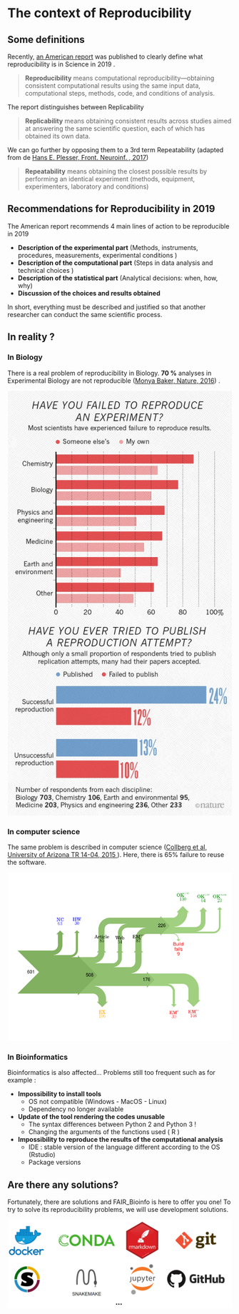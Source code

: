# The context of Reproducibility

## Some definitions

Recently, [an American report](https://www.nap.edu/catalog/25303/reproducibility-and-replicability-in-science) was published to clearly define what reproducibility is in Science in 2019 .

> **Reproducibility** means computational reproducibility—obtaining consistent computational results using the same input data, computational steps, methods, code, and conditions of analysis.

The report distinguishes between Replicability

> **Replicability** means obtaining consistent results across studies aimed at answering the same scientific question, each of which has obtained its own data.

​We can go further by opposing them to a 3rd term Repeatability  \(adapted from de [Hans E. Plesser, Front. Neuroinf. , 2017](https://www.ncbi.nlm.nih.gov/pmc/articles/PMC5778115/)\)

> **Repeatability**  means obtaining the closest possible results by performing an identical experiment \(methods, equipment, experimenters, laboratory and conditions\)

## Recommendations for Reproducibility in 2019

The American report recommends 4 main lines of action to be reproducible in 2019

* **Description of the experimental part** 
  \(Methods, instruments, procedures, measurements, experimental conditions
  \)
* **Description of the computational part** 
  \(Steps in data analysis and technical choices
  \)
* **Description of the statistical part**
   \(Analytical decisions: when, how, why\)
* **Discussion of the choices and results obtained**

In short, everything must be described and justified so that another researcher can conduct the same scientific process.

## In reality ?

### In Biology

There is a real problem of reproducibility in Biology. **70 %**
 analyses in Experimental Biology are not reproducible 
\([Monya Baker, Nature, 2016](https://www.nature.com/news/1-500-scientists-lift-the-lid-on-reproducibility-1.19970)\)
. 

![Monya Baker, Nature, 2016](.gitbook/assets/image%20%28164%29.png)

### In computer science

The same problem is described in computer science \([Collberg et al, University of Arizona TR 14-04, 2015
](http://reproducibility.cs.arizona.edu/)\). Here, there is 65% failure to reuse the software.



![Collberg et al, University of Arizona TR 14-04, 2015](.gitbook/assets/image%20%28143%29.png)

### In Bioinformatics

Bioinformatics is also affected...
 Problems still too frequent
 such as for example :

* **Impossibility to install tools** 
  * OS not compatible
     \(Windows - MacOS - Linux\)
  * Dependency no longer available  
* **Update of the tool rendering the codes unusable** 
  * The syntax differences between  Python 2 and Python 3 !
  * Changing the arguments of the functions used \( R \) 
* **Impossibility to reproduce the results of the computational analysis** 
  * IDE : stable version of the language different according to the OS \(Rstudio\)
  * Package versions

## Are there any solutions?

Fortunately, there are solutions and FAIR\_Bioinfo is here to offer you one! To try to solve its reproducibility problems, we will use development solutions.

![Some tools discussed in the FAIR\_Bioinfo](.gitbook/assets/image%20%2836%29.png)



